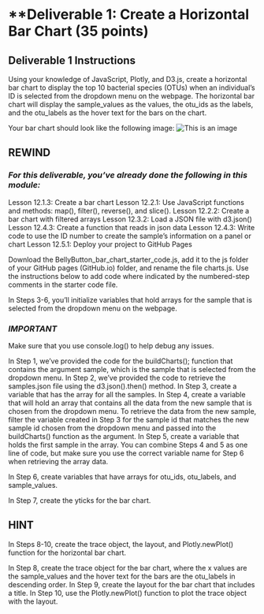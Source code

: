 # **Deliverable 1: Create a Horizontal Bar Chart (35 points)


## **Deliverable 1 Instructions**

Using your knowledge of JavaScript, Plotly, and D3.js, create a horizontal bar chart to display the top 10 bacterial species (OTUs) when an individual’s ID is selected from the dropdown menu on the webpage. The horizontal bar chart will display the sample_values as the values, the otu_ids as the labels, and the otu_labels as the hover text for the bars on the chart.

Your bar chart should look like the following image:
![This is an image](/Users/ruiminma/Documents/UCB/Module_12_Data_visualization_in_JavaScript/plotly_deploment.io/data-Module-12-Challenge-1-horizontal-bar-chart-of-the-top-10-utos.png)

## **REWIND**

### ***For this deliverable, you’ve already done the following in this module:***

Lesson 12.1.3: Create a bar chart
Lesson 12.2.1: Use JavaScript functions and methods: map(), filter(), reverse(), and slice().
Lesson 12.2.2: Create a bar chart with filtered arrays
Lesson 12.3.2: Load a JSON file with d3.json()
Lesson 12.4.3: Create a function that reads in json data
Lesson 12.4.3: Write code to use the ID number to create the sample’s information on a panel or chart
Lesson 12.5.1: Deploy your project to GitHub Pages

Download the BellyButton_bar_chart_starter_code.js, add it to the js folder of your GitHub pages (GitHub.io) folder, and rename the file charts.js. Use the instructions below to add code where indicated by the numbered-step comments in the starter code file.

In Steps 3-6, you’ll initialize variables that hold arrays for the sample that is selected from the dropdown menu on the webpage.


### ***IMPORTANT***

Make sure that you use console.log() to help debug any issues.

In Step 1, we’ve provided the code for the buildCharts(); function that contains the argument sample, which is the sample that is selected from the dropdown menu.
In Step 2, we’ve provided the code to retrieve the samples.json file using the d3.json().then() method.
In Step 3, create a variable that has the array for all the samples.
In Step 4, create a variable that will hold an array that contains all the data from the new sample that is chosen from the dropdown menu. To retrieve the data from the new sample, filter the variable created in Step 3 for the sample id that matches the new sample id chosen from the dropdown menu and passed into the buildCharts() function as the argument.
In Step 5, create a variable that holds the first sample in the array.
You can combine Steps 4 and 5 as one line of code, but make sure you use the correct variable name for Step 6 when retrieving the array data.

In Step 6, create variables that have arrays for otu_ids, otu_labels, and sample_values.

In Step 7, create the yticks for the bar chart.



## **HINT**

In Steps 8-10, create the trace object, the layout, and Plotly.newPlot() function for the horizontal bar chart.

In Step 8, create the trace object for the bar chart, where the x values are the sample_values and the hover text for the bars are the otu_labels in descending order.
In Step 9, create the layout for the bar chart that includes a title.
In Step 10, use the Plotly.newPlot() function to plot the trace object with the layout.



